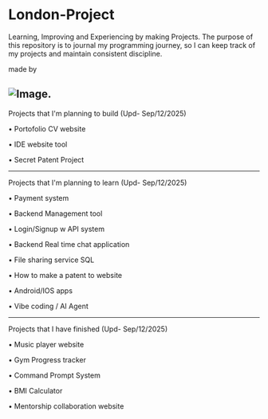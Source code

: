 # London-Project
Learning, Improving and Experiencing by making Projects.
The purpose of this repository is to journal my programming journey, so I can keep track of my projects and maintain consistent discipline.

made by 

![Image](https://github.com/user-attachments/assets/ba5fb303-a3d0-4370-9b54-850958f48bea).
--------------------------------------------------
Projects that I'm planning to build (Upd- Sep/12/2025)

  • Portofolio CV website
  
  • IDE website tool
  
  • Secret Patent Project
  
--------------------------------------------------
Projects that I'm planning to learn (Upd- Sep/12/2025)

  • Payment system
  
  • Backend Management tool
  
  • Login/Signup w API system
  
  • Backend Real time chat application
  
  • File sharing service SQL
  
  • How to make a patent to website
  
  • Android/IOS apps
  
  • Vibe coding / AI Agent
  
--------------------------------------------------
Projects that I have finished (Upd- Sep/12/2025)

  • Music player website
  
  • Gym Progress tracker

  • Command Prompt System

  • BMI Calculator

  • Mentorship collaboration website
